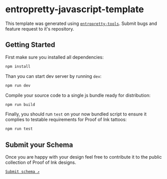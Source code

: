 # entropretty-javascript-template

This template was generated using [`entropretty-tools`](https://github.com/peetzweg/entropretty-tools). Submit bugs and feature request to it's repository.

## Getting Started

First make sure you installed all dependencies:

```sh
npm install
```

Than you can start dev server by running `dev`:

```sh
npm run dev
```

Compile your source code to a single js bundle ready for distribution:

```sh
npm run build
```

Finally, you should run `test` on your now bundled script to ensure it complies to testable requirements for Proof of Ink tattoos:

```sh
npm run test
```

## Submit your Schema

Once you are happy with your design feel free to contribute it to the public collection of Proof of Ink designs.

 [`Submit schema ↗`](https://github.com/peetzweg/entropretty-tools/issues/new)